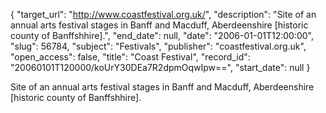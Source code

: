 {
  "target_url": "http://www.coastfestival.org.uk/", 
  "description": "Site of an annual arts festival stages in Banff and Macduff, Aberdeenshire [historic county of Banffshhire].", 
  "end_date": null, 
  "date": "2006-01-01T12:00:00", 
  "slug": 56784, 
  "subject": "Festivals", 
  "publisher": "coastfestival.org.uk", 
  "open_access": false, 
  "title": "Coast Festival", 
  "record_id": "20060101T120000/koUrY30DEa7R2dpmOqwIpw==", 
  "start_date": null
}

Site of an annual arts festival stages in Banff and Macduff, Aberdeenshire [historic county of Banffshhire].